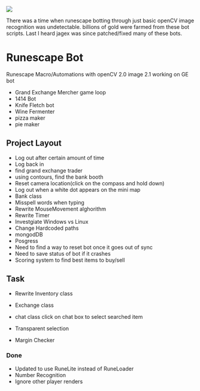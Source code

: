 ![](https://imgur.com/a/zUhteau)

There was a time when runescape botting through just basic openCV image recognition was undetectable. billions of gold were farmed from these bot scripts. Last I heard jagex was since patched/fixed many of these bots.

# Runescape Bot
Runescape Macro/Automations with openCV
2.0 image
2.1 working on GE bot
- Grand Exchange Mercher game loop
- 1414 Bot
- Knife Fletch bot
- Wine Fermenter
- pizza maker
- pie maker


## Project Layout

- Log out after certain amount of time
- Log back in
- find grand exchange trader
- using contours, find the bank booth
- Reset camera location(click on the compass and hold down)
- Log out when a white dot appears on the mini map
- Bank class
- Misspell words when typing
- Rewrite MouseMovement alghorithm
- Rewrite Timer
- Investgiate Windows vs Linux 
- Change Hardcoded paths
- mongodDB
- Posgress
- Need to find a way to reset bot once it goes out of sync
- Need to save status of bot if it crashes
- Scoring system to find best items to buy/sell


## Task

- Rewrite Inventory class
- Exchange class
- chat class
	click on chat box to select searched item
- Transparent selection

- Margin Checker

### Done
- Updated to use RuneLite instead of RuneLoader
- Number Recognition
- Ignore other player renders

